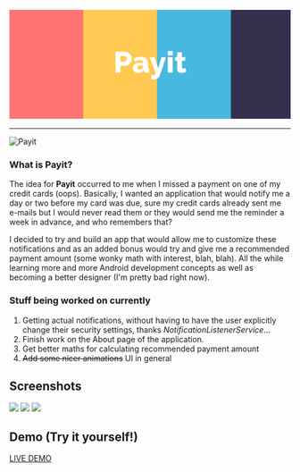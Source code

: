 ![Payit](https://github.com/luispadron/Payit/blob/master/github%20assets/images/project1-banner.png)

<hr>


![Payit](http://i.imgur.com/pPfprd5.png )


### What is Payit?

The idea for __Payit__ occurred to me when I missed a payment on one of my credit cards (oops). Basically, I wanted an application that would notify me a day or two before my card was due, sure my credit cards already sent me e-mails but I would never read them or they would send me the reminder a week in advance, and who remembers that? 

I decided to try and build an app that would allow me to customize these notifications and as an added bonus would try and give me a recommended payment amount (some wonky math with interest, blah, blah). All the while learning more and more Android development concepts as well as becoming a better designer (I'm pretty bad right now).

### Stuff being worked on currently
1. Getting actual notifications, without having to have the user explicitly change their security settings, thanks _NotificationListenerService_...
2. Finish work on the About page of the application.
3. Get better maths for calculating recommended payment amount
4. ~~Add some nicer animations~~ UI in general


## Screenshots

<img src="https://github.com/luispadron/Twelve-Months-of-Apps/blob/master/assets/images/project-1-screen-1.png" width="275">
<img src="https://github.com/luispadron/Twelve-Months-of-Apps/blob/master/assets/images/project-1-screen-2.png" width="275">
<img src="https://github.com/luispadron/Twelve-Months-of-Apps/blob/master/assets/images/project-1-screen-3.png" width="275">


## Demo (Try it yourself!)

[LIVE DEMO](https://appetize.io/app/42pfq4q6m34kcrfauawv3nvyym?device=nexus5&scale=75&orientation=portrait&osVersion=6.0)
				
